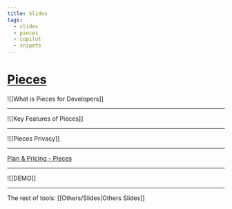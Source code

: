 ```yaml
---
title: Slides
tags:
  - slides
  - pieces
  - copilot
  - snipets
---
```

# [Pieces](https://pieces.app/)

![[What is Pieces for Developers]]

---

![[Key Features of Pieces]]

---

![[Pieces Privacy]]

---

[Plan & Pricing - Pieces](https://code.pieces.app/pricing)

---

![[DEMO]]

---

The rest of tools: [[Others/Slides|Others Slides]]

